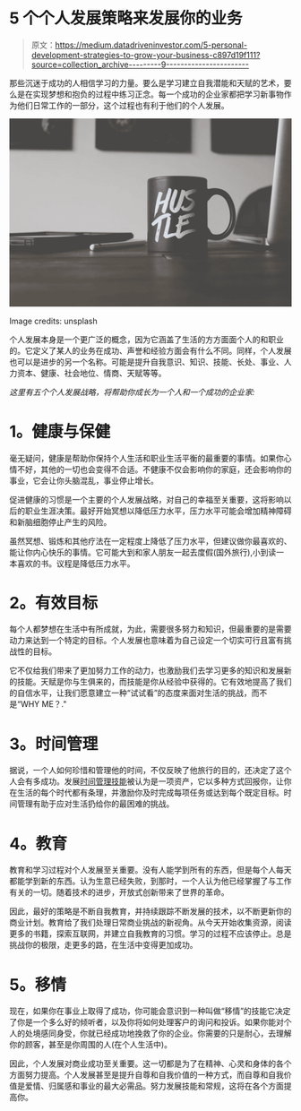 # 5 个个人发展策略来发展你的业务

> 原文：<https://medium.datadriveninvestor.com/5-personal-development-strategies-to-grow-your-business-c897d19f111?source=collection_archive---------9----------------------->

那些沉迷于成功的人相信学习的力量。要么是学习建立自我潜能和天赋的艺术，要么是在实现梦想和抱负的过程中练习正念。每一个成功的企业家都把学习新事物作为他们日常工作的一部分，这个过程也有利于他们的个人发展。

![](img/9882497d2bbaa99c4051ffaf208e240a.png)

Image credits: unsplash

个人发展本身是一个更广泛的概念，因为它涵盖了生活的方方面面个人的和职业的。它定义了某人的业务在成功、声誉和经验方面会有什么不同。同样，个人发展也可以是进步的另一个名称。可能是提升自我意识、知识、技能、长处、事业、人力资本、健康、社会地位、情商、天赋等等。

*这里有五个个人发展战略，将帮助你成长为一个人和一个成功的企业家:*

# **1。健康与保健**

毫无疑问，健康是帮助你保持个人生活和职业生活平衡的最重要的事情。如果你心情不好，其他的一切也会变得不合适。不健康不仅会影响你的家庭，还会影响你的事业，它会让你头脑混乱，事业停止增长。

促进健康的习惯是一个主要的个人发展战略，对自己的幸福至关重要，这将影响以后的职业生涯决策。最好开始冥想以降低压力水平，压力水平可能会增加精神障碍和新脑细胞停止产生的风险。

虽然冥想、锻炼和其他疗法在一定程度上降低了压力水平，但建议做你最喜欢的、能让你内心快乐的事情。它可能大到和家人朋友一起去度假(国外旅行),小到读一本喜欢的书。议程是降低压力水平。

# **2。有效目标**

每个人都梦想在生活中有所成就，为此，需要很多努力和知识，但最重要的是需要动力来达到一个特定的目标。个人发展也意味着为自己设定一个切实可行且富有挑战性的目标。

它不仅给我们带来了更加努力工作的动力，也激励我们去学习更多的知识和发展新的技能。天赋是你与生俱来的，而技能是你从经验中获得的。它有效地提高了我们的自信水平，让我们愿意建立一种“试试看”的态度来面对生活的挑战，而不是“WHY ME？."

# **3。时间管理**

据说，一个人如何珍惜和管理他的时间，不仅反映了他旅行的目的，还决定了这个人会有多成功。发展[时间管理技能](https://www.coachingpositiveperformance.com/17-essential-time-management-skills/)被认为是一项资产，它以多种方式回报你，让你在生活的每个时代都有条理，并激励你及时完成每项任务或达到每个既定目标。时间管理有助于应对生活扔给你的最困难的挑战。

# **4。教育**

教育和学习过程对个人发展至关重要。没有人能学到所有的东西，但是每个人每天都能学到新的东西。认为生意已经失败，到那时，一个人认为他已经掌握了与工作有关的一切。随着技术的进步，开放式创新带来了世界的革命。

因此，最好的策略是不断自我教育，并持续跟踪不断发展的技术，以不断更新你的商业计划。教育给了我们处理日常商业挑战的新视角。从今天开始收集资源，阅读更多的书籍，探索互联网，并建立自我教育的习惯。学习的过程不应该停止。总是挑战你的极限，走更多的路，在生活中变得更加成功。

# **5。移情**

现在，如果你在事业上取得了成功，你可能会意识到一种叫做“移情”的技能它决定了你是一个多么好的倾听者，以及你将如何处理客户的询问和投诉。如果你能对个人的处境感同身受，你就已经成功地挽救了你的企业。你需要的只是耐心，去理解你的顾客，甚至是你周围的人(在个人生活中)。

因此，个人发展对商业成功至关重要。这一切都是为了在精神、心灵和身体的各个方面努力提高。个人发展甚至是提升自尊和自我价值的一种方式，而自尊和自我价值是爱情、归属感和事业的最大必需品。努力发展技能和常规，这将在各个方面提高你。